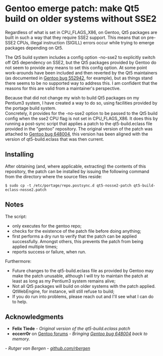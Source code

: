 # Gentoo emerge patch: make Qt5 build on older systems without SSE2

Regardless of what is set in CPU_FLAGS_X86, on Gentoo, Qt5 packages are built in such a way that they require SSE2 support. This means that on pre-SSE2 CPUs, illegal instruction (SIGILL) errors occur while trying to emerge packages depending on Qt5.

The Qt5 build system includes a config option -no-sse2 to explicitly switch off Qt5 dependency on SSE2, but the Qt5 packages provided by Gentoo do not seem to provide any means to set this config option. At some point work-arounds have been included and then reverted by the Qt5 maintainers (as documented in [Gentoo bug 552942](https://bugs.gentoo.org/552942), for example), but as things stand there seems to be no supported way to address this. I am confident that the reasons for this are valid from a maintainer's perspective.

Because that did not change my wish to build Qt5 packages on my Pentium3 system, I have created a way to do so, using facilities provided by the portage build system.  
Concretely, it provides for the -no-sse2 option to be passed to the Qt5 build config when the sse2 CPU flag is not set in CPU_FLAGS_X86. It does this by running a post-sync script that applies a patch to the qt5-build.eclass file provided in the "gentoo" repository. The original version of the patch was attached to [Gentoo bug 648004](https://bugs.gentoo.org/648004), this version has been aligned with the version of qt5-build.eclass that was then current.

## Installing

After obtaining (and, where applicable, extracting) the contents of this repository, the patch can be installed by issuing the following command from the directory where the source files reside:

```
$ sudo cp -t /etc/portage/repo.postsync.d qt5-nosse2-patch qt5-build-eclass-nosse2.patch
```

## Notes

The script:
* only executes for the gentoo repo;
* checks for the existence of the patch file before doing anything;
* first performs a dry run to verify that the patch can be applied successfully. Amongst others, this prevents the patch from being applied multiple times;
* reports success or failure, when run.

Furthermore:
* Future changes to the qt5-build.eclass file as provided by Gentoo may make the patch unusable, although I will try to maintain the patch at least as long as my Pentium3 system remains alive;
* Not all Qt5 packages will build on older systems with the patch applied. QtWebEngine, for instance, will still refuse to build;
* If you do run into problems, please reach out and I'll see what I can do to help.

## Acknowledgments

* **Felix Tiede** - *Original version of the qt5-build.eclass patch*
* **eccerr0r** on [Gentoo forums](https://forums.gentoo.org) - *Bringing [Gentoo bug 648004](https://bugs.gentoo.org/648004) back to memory.*

_- Rutger van Bergen - [github.com/rbergen](https://github.com/rbergen)_
